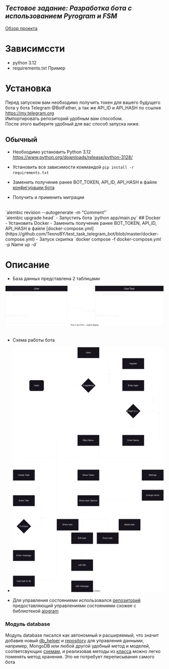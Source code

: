 ***Тестовое задание: Разработка бота с использованием Pyrogram и FSM***
-----------------------
[Обзор проекта](https://github.com/TexnoBY/test_task_telegram_bot/blob/master/%D0%9F%D1%80%D0%B8%D0%BC%D0%B5%D1%80%20%D1%80%D0%B0%D0%B1%D0%BE%D1%82%D1%8B.mp4)
# Зависимссти
- python 3.12
- requirements.txt 
Пример
# Установка
Перед запуском вам необходимо получить токен для вашего будущего бота у бота Telegram @BotFather, 
а так же API_ID и API_HASH по ссылке https://my.telegram.org
<br/>
Импортировать репозиторий удобным вам способом.
<br/>
После этого выберите удобный для вас способ запуска ниже.
## Обычный
 - Необходимо установить Python 3.12 https://www.python.org/downloads/release/python-3128/
 - Установить все зависимости коммандой `pip install -r requirements.txt`
 - Заменить получение ранее BOT_TOKEN, API_ID, API_HASH в файле [конфигурации бота](https://github.com/TexnoBY/test_task_telegram_bot/blob/master/app/bot/bot_config.py)

 - Получить и применить миграции
 <br/>
 `alembic revision --autogenerate -m "Comment"` 
 <br/>
 `alembic upgrade head`
 - Запустить бота
  `python app/main.py`
## Docker
  - Установить Docker
  - Заменить получение ранее BOT_TOKEN, API_ID, API_HASH в файле [docker-compose.yml](https://github.com/TexnoBY/test_task_telegram_bot/blob/master/docker-compose.yml)
  - Запуск скрипка `docker compose -f docker-compose.yml -p Name up -d`

# Описание
- База данных представлена 2 таблицами 

![Схема БД](DBScheme.svg)
 <br/>
 <br/>
- Схема работы бота
- ![Схема бота](BotFSM.svg)

- Для управления состояниями использовался [репозиторий](https://github.com/kotttee/pyrogram_patch)
 предоставляющий управлениями состояниями схожее с библиотекой [aiogram](https://github.com/aiogram/aiogram)
### Модуль database

Модуль database писался как автономный и расширяемый, что значит добавив новый [db_helper](https://github.com/TexnoBY/test_task_telegram_bot/tree/master/app/database/db_helpers) и [repository](https://github.com/TexnoBY/test_task_telegram_bot/tree/master/app/database/repositories) для управления данными, например, MongoDB или любой другой удобный метод и моделей, соответсвующих [схемам](https://github.com/TexnoBY/test_task_telegram_bot/tree/master/app/database/schemas), и реализовав методы из [класса](https://github.com/TexnoBY/test_task_telegram_bot/blob/master/app/database/repositories/base_crud_repository.py) можно легко поменять метод хранения. Это не потребует переписывания самого бота
